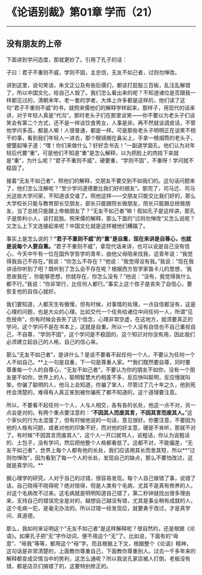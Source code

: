 # 《论语别裁》第01章 学而（21）

------

## 没有朋友的上帝

下面讲到学问态度，那就更妙了。引用了孔子的话：

子曰：君子不重则不威，学则不固，主忠信，无友不如己者，过则勿惮改。

讲到这里，说句笑话，朱文正公及有些后儒们，都该打屁股三百板，乱注乱解错了，所以中国文化，给自己人毁了。我们怎么看出来的呢？不知道诸位是否跟我一样都见过的，清朝末年，老一套的学者，大体上许多都是这样的，他们读了这句“君子不重则不威”的书，就照宋儒他们的解释学样起来，那样子，用现代的话来讲，对于年轻人真是“代沟”。那时老头子们在那里谈笑——你不要以为老头子们谈笑会有第二个方式，还不是一样谈饮食男女，人事是非。再不然就谈调皮话，不管他学问多高，都是人嘛！人很普通，都是一样。可是那些老头子明明正在谈笑不相干的事，看到我们年轻人一进去，那个眼镜搁在鼻尖上，手拿一根烟筒的老头子，便蹩起嗓子道：“嘿！你们来做什么？好好念书去！”一副道学面孔。他们认为对年轻后代要“重”，可是他们不知道“重”是怎么解释，以为把脸上的肉挂下来就是“重”，为什么呢？“君子不重则不威”，硬要重，“学则不固”，不重呀！学问就不稳固了。

接着“无友不如己者”，照他们的解释，交朋友不要交到不如我们的。这句话问题来了，他们怎么注解呢？“至少学问道德要比我们好的朋友”。那完了，司马迁、司马光这些大学问家，不知道该交谁了。照他这样——交朋友只能交比我们好的，那么大学校长只能与教育部长交朋友，部长只能跟院长做朋友，院长只能跟总统做朋友，当了总统只能跟上帝做朋友了？“无友不如己者”嘛！假如孔子是这样讲，那孔子是势利小人，该打屁股。照宋儒的解释，那么下面的“过则勿惮改”又怎么说呢？又怎么上下文连接起来呢？中国文化就是这样被他们糟蹋了。

事实上是怎么说的？**“君子不重则不威”的“重”是自重，现在来讲是自尊心，也就是说每个人要自重。**“君子不重则不威”，拿现代话来讲，也可以说是自己没有信心，今天中午有一位在国外学哲学的青年，由他父母陪来找我，这青年说：“我觉得我自己不存在。”我说：“你怎么不存在？”他说：“我觉得没有我。”我说：“现在我讲话你听到了吧？既听到了怎么会不存在呢？根据西方哲学家笛卡儿的思想，‘我思故我在’，你能够思想，你就存在，你怎么没有？”他说：“没有，我觉得我什么都不行。”我说：“你非常行，比任何人都行。”事实上这个孩子是丧失了自信心，要恢复他的自信心就好。

我们要知道，人都天生有傲慢，但有时候，对事情的处理，一点自信都没有，这是心理的问题，也是大众的心理。比如交代一个任务给诸位中间任何一人，所谓“见危授命”，你有时候会丧失了这个信念，心理非常空虚，在这地方，就须要真正的学问，这个学问不是在书本上，这就是自重。所以一个人没有自信也不自己重视自己，不自尊，“学则不固”，这个学问是不稳固的，这个知识对你没有用，因此我们必须建立起自己的人格，自己的信心来。

那么“无友不如己者”，是讲什么？是说不要看不起任何一个人，不要认为任何一个人不如自己。**上一句是自重，下一句是尊重人家。**我们既然要自尊，同时要尊重每一个人的自尊心，“无友不如己者”，不要认为你的朋友不如你，没有一个朋友是不如你，世界上的人，聪明智慧大约相差不多，反应快叫聪明，反应慢就叫笨。你骗了聪明的人，他马上会知道，你骗了笨人，尽管过了几十年之久，他到死终会清楚的。难得有人真正笨到被你骗死了都不知道的，这个道理要注意。

所以，不要看不起任何一个人，人与人相交，各有各的长处，他这一点不对，另一点会是对的。有两个重点要注意的：“**不因其人而废其言，不因其言而废其人。**”这个家伙的行为太混蛋了，但有时候他说的一句话，意见很好。你要注意，不要因为他的人格有问题，或者对他的印象不好，而对他的好主意，硬是不肯听，那就不对了。有时候“不因其言而废其人”，这个人一开口就骂人，说粗话，你认为说粗话的、土包子，没有学问，然后把他整个人格都看低了。这都不对，不能偏差，“无友不如己者”，世界上每个人都有他的长处，我们应该用其长而舍其短，所以**“过则勿惮改”，因为看到了每一个人的长处，发现自己的缺点，那么不要怕改过，这就是真学问。**

据心理学的研究，人对于自己的过错，很容易发现。每个人自己做错了事，说错了话，自己晓得不晓得呢？绝对晓得，但是人类有个毛病，尤其不是真有修养的人，对这个毛病改不过来。这毛病就是明明知道自己错了，第二秒钟就找出很多理由来，支持自己的错误完全是对的，越想自己越没有错，尤其是事业稍有成就的人，这个毛病一犯，是毫无办法的。所以过错一经发现后，就要勇于改过，才是真学问、真道德。

那么，我如何来证明这个“无友不如己者”是这样解释呢？很自然的，还是根据《论语》。如果孔子把“无”字作动词，便不用这个“无”了。比如说，下面有的“毋意”、“毋我”等等，都用这个“毋”字。而且根据上下文，根据整个《论语》精神，这句话是非常清楚的，上面教你尊重自己，下面教你尊重别人。过去一千多年来的解释都变成交情当中的势利，这怎么通呢？所以我说孔家店被人打倒，老板没有错，都是店员们搞错了的，这要特别修正的。

